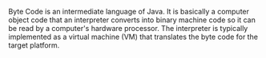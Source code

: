 <p>
  Byte Code is an intermediate language of Java.
  It is basically a computer object code that an interpreter converts into binary
  machine code so it can be read by a computer's hardware processor. The interpreter is
  typically implemented as a virtual machine (VM) that translates the byte code for the
  target platform.
</p>

